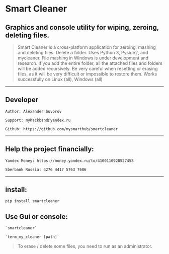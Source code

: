 Smart Cleaner
==============
Graphics and console utility for wiping, zeroing, deleting files.
--------------
>Smart Cleaner is a cross-platform application for zeroing, 
> mashing and deleting files. Delete a folder. Uses Python 3, 
> Pyside2, and mycleaner. File mashing in 
> Windows is under development and research. 
> If you add the entire folder, all the attached files and 
> folders will be added recursively. 
> Be very careful when resetting or erasing files, 
> as it will be very difficult or impossible to 
> restore them. Works successfully on Linux (all), Windows (all)

---

Developer
---
    Author: Alexander Suvorov

    Support: myhackband@yandex.ru

    Github: https://github.com/mysmarthub/smartcleaner

---

Help the project financially:
---

    Yandex Money: https://money.yandex.ru/to/4100110928527458

    Sberbank Russia: 4276 4417 5763 7686

---

install:
---

`pip install smartcleaner`

Use Gui or console:
---
	
	`smartcleaner`
	
	`term_my_cleaner [path]`

>To erase / delete some files, you need to run as an administrator.
